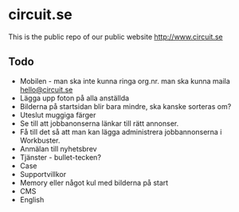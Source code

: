 circuit.se
==========

This is the public repo of our public website http://www.circuit.se


Todo
----
- Mobilen - man ska inte kunna ringa org.nr. man ska kunna maila hello@circuit.se
- Lägga upp foton på alla anställda
- Bilderna på startsidan blir bara mindre, ska kanske sorteras om?
- Uteslut muggiga färger
- Se till att jobbanonserna länkar till rätt annonser.
- Få till det så att man kan lägga administrera jobbannonserna i Workbuster.
- Anmälan till nyhetsbrev
- Tjänster - bullet-tecken?
- Case
- Supportvillkor
- Memory eller något kul med bilderna på start
- CMS
- English
